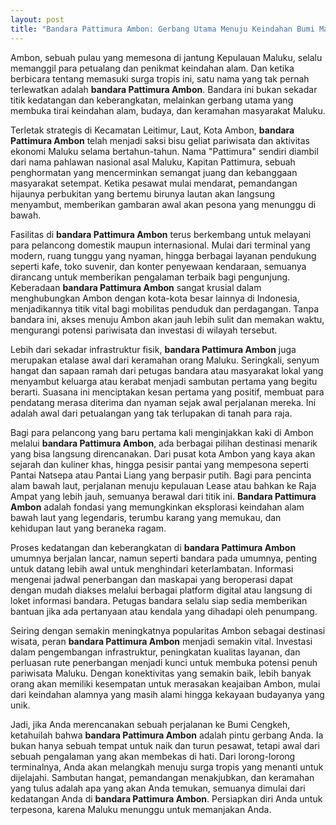 ```yaml
---
layout: post
title: "Bandara Pattimura Ambon: Gerbang Utama Menuju Keindahan Bumi Maluku"
---
```


Ambon, sebuah pulau yang memesona di jantung Kepulauan Maluku, selalu memanggil para petualang dan penikmat keindahan alam. Dan ketika berbicara tentang memasuki surga tropis ini, satu nama yang tak pernah terlewatkan adalah **bandara Pattimura Ambon**. Bandara ini bukan sekadar titik kedatangan dan keberangkatan, melainkan gerbang utama yang membuka tirai keindahan alam, budaya, dan keramahan masyarakat Maluku.

Terletak strategis di Kecamatan Leitimur, Laut, Kota Ambon, **bandara Pattimura Ambon** telah menjadi saksi bisu geliat pariwisata dan aktivitas ekonomi Maluku selama bertahun-tahun. Nama "Pattimura" sendiri diambil dari nama pahlawan nasional asal Maluku, Kapitan Pattimura, sebuah penghormatan yang mencerminkan semangat juang dan kebanggaan masyarakat setempat. Ketika pesawat mulai mendarat, pemandangan hijaunya perbukitan yang bertemu birunya lautan akan langsung menyambut, memberikan gambaran awal akan pesona yang menunggu di bawah.

Fasilitas di **bandara Pattimura Ambon** terus berkembang untuk melayani para pelancong domestik maupun internasional. Mulai dari terminal yang modern, ruang tunggu yang nyaman, hingga berbagai layanan pendukung seperti kafe, toko suvenir, dan konter penyewaan kendaraan, semuanya dirancang untuk memberikan pengalaman terbaik bagi pengunjung. Keberadaan **bandara Pattimura Ambon** sangat krusial dalam menghubungkan Ambon dengan kota-kota besar lainnya di Indonesia, menjadikannya titik vital bagi mobilitas penduduk dan perdagangan. Tanpa bandara ini, akses menuju Ambon akan jauh lebih sulit dan memakan waktu, mengurangi potensi pariwisata dan investasi di wilayah tersebut.

Lebih dari sekadar infrastruktur fisik, **bandara Pattimura Ambon** juga merupakan etalase awal dari keramahan orang Maluku. Seringkali, senyum hangat dan sapaan ramah dari petugas bandara atau masyarakat lokal yang menyambut keluarga atau kerabat menjadi sambutan pertama yang begitu berarti. Suasana ini menciptakan kesan pertama yang positif, membuat para pendatang merasa diterima dan nyaman sejak awal perjalanan mereka. Ini adalah awal dari petualangan yang tak terlupakan di tanah para raja.

Bagi para pelancong yang baru pertama kali menginjakkan kaki di Ambon melalui **bandara Pattimura Ambon**, ada berbagai pilihan destinasi menarik yang bisa langsung direncanakan. Dari pusat kota Ambon yang kaya akan sejarah dan kuliner khas, hingga pesisir pantai yang mempesona seperti Pantai Natsepa atau Pantai Liang yang berpasir putih. Bagi para pencinta alam bawah laut, perjalanan menuju kepulauan Lease atau bahkan ke Raja Ampat yang lebih jauh, semuanya berawal dari titik ini. **Bandara Pattimura Ambon** adalah fondasi yang memungkinkan eksplorasi keindahan alam bawah laut yang legendaris, terumbu karang yang memukau, dan kehidupan laut yang beraneka ragam.

Proses kedatangan dan keberangkatan di **bandara Pattimura Ambon** umumnya berjalan lancar, namun seperti bandara pada umumnya, penting untuk datang lebih awal untuk menghindari keterlambatan. Informasi mengenai jadwal penerbangan dan maskapai yang beroperasi dapat dengan mudah diakses melalui berbagai platform digital atau langsung di loket informasi bandara. Petugas bandara selalu siap sedia memberikan bantuan jika ada pertanyaan atau kendala yang dihadapi oleh penumpang.

Seiring dengan semakin meningkatnya popularitas Ambon sebagai destinasi wisata, peran **bandara Pattimura Ambon** menjadi semakin vital. Investasi dalam pengembangan infrastruktur, peningkatan kualitas layanan, dan perluasan rute penerbangan menjadi kunci untuk membuka potensi penuh pariwisata Maluku. Dengan konektivitas yang semakin baik, lebih banyak orang akan memiliki kesempatan untuk merasakan keajaiban Ambon, mulai dari keindahan alamnya yang masih alami hingga kekayaan budayanya yang unik.

Jadi, jika Anda merencanakan sebuah perjalanan ke Bumi Cengkeh, ketahuilah bahwa **bandara Pattimura Ambon** adalah pintu gerbang Anda. Ia bukan hanya sebuah tempat untuk naik dan turun pesawat, tetapi awal dari sebuah pengalaman yang akan membekas di hati. Dari lorong-lorong terminalnya, Anda akan melangkah menuju surga tropis yang menanti untuk dijelajahi. Sambutan hangat, pemandangan menakjubkan, dan keramahan yang tulus adalah apa yang akan Anda temukan, semuanya dimulai dari kedatangan Anda di **bandara Pattimura Ambon**. Persiapkan diri Anda untuk terpesona, karena Maluku menunggu untuk memanjakan Anda.
